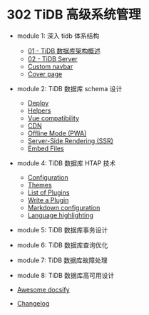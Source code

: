 # 302 TiDB 高级系统管理

- module 1: 深入 tidb 体系结构

  - [01 - TiDB 数据库架构概述](lesson_01.md)
  - [02 - TiDB Server](lesson_02.md)
  - [Custom navbar](custom-navbar.md)
  - [Cover page](cover.md)

- module 2: TiDB 数据库 schema 设计

  - [Deploy](deploy.md)
  - [Helpers](helpers.md)
  - [Vue compatibility](vue.md)
  - [CDN](cdn.md)
  - [Offline Mode (PWA)](pwa.md)
  - [Server-Side Rendering (SSR)](ssr.md)
  - [Embed Files](embed-files.md)

- module 4: TiDB 数据库 HTAP 技术

  - [Configuration](configuration.md)
  - [Themes](themes.md)
  - [List of Plugins](plugins.md)
  - [Write a Plugin](write-a-plugin.md)
  - [Markdown configuration](markdown.md)
  - [Language highlighting](language-highlight.md)

- module 5: TiDB 数据库事务设计

- module 6: TiDB 数据库查询优化

- module 7: TiDB 数据库故障处理

- module 8: TiDB 数据库高可用设计

- [Awesome docsify](awesome.md)
- [Changelog](changelog.md)